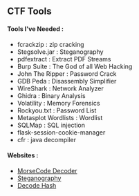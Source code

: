 
## CTF Tools

#### Tools I've Needed :
* fcrackzip : zip cracking
* Stegsolve.jar : Steganography
* pdfextract : Extract PDF Streams
* Burp Suite : The God of all Web Hacking
* John The Ripper : Password Crack
* GDB Peda : Disassembly Simplifier
* WireShark : Network Analyzer
* Ghidra : Binary Analysis
* Volatility : Memory Forensics
* Rockyou.txt : Password List
* Metasplot Wordlists : Wordlist
* SQLMap : SQL injection
* flask-session-cookie-manager
* cfr : java decompiler

#### Websites :

* [MorseCode Decoder](https://morsecode.scphillips.com/labs/audio-decoder-adaptive/)
* [Steganography](http://stylesuxx.github.io/steganography/)
* [Decode Hash](http://crackstation.net)